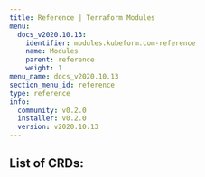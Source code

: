 ```yaml
---
title: Reference | Terraform Modules
menu:
  docs_v2020.10.13:
    identifier: modules.kubeform.com-reference
    name: Modules
    parent: reference
    weight: 1
menu_name: docs_v2020.10.13
section_menu_id: reference
type: reference
info:
  community: v0.2.0
  installer: v0.2.0
  version: v2020.10.13
---
```


## List of CRDs:
